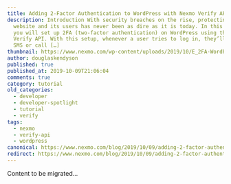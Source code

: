 ```yaml
---
title: Adding 2-Factor Authentication to WordPress with Nexmo Verify API
description: Introduction With security breaches on the rise, protecting your
  website and its users has never been as dire as it is today. In this tutorial,
  you will set up 2FA (two-factor authentication) on WordPress using the Nexmo
  Verify API. With this setup, whenever a user tries to log in, they’ll get an
  SMS or call […]
thumbnail: https://www.nexmo.com/wp-content/uploads/2019/10/E_2FA-WordPress_1200x600.jpg
author: douglaskendyson
published: true
published_at: 2019-10-09T21:06:04
comments: true
category: tutorial
old_categories:
  - developer
  - developer-spotlight
  - tutorial
  - verify
tags:
  - nexmo
  - verify-api
  - wordpress
canonical: https://www.nexmo.com/blog/2019/10/09/adding-2-factor-authentication-to-wordpress-with-nexmo-verify-api-dr
redirect: https://www.nexmo.com/blog/2019/10/09/adding-2-factor-authentication-to-wordpress-with-nexmo-verify-api-dr
---
```

Content to be migrated...
